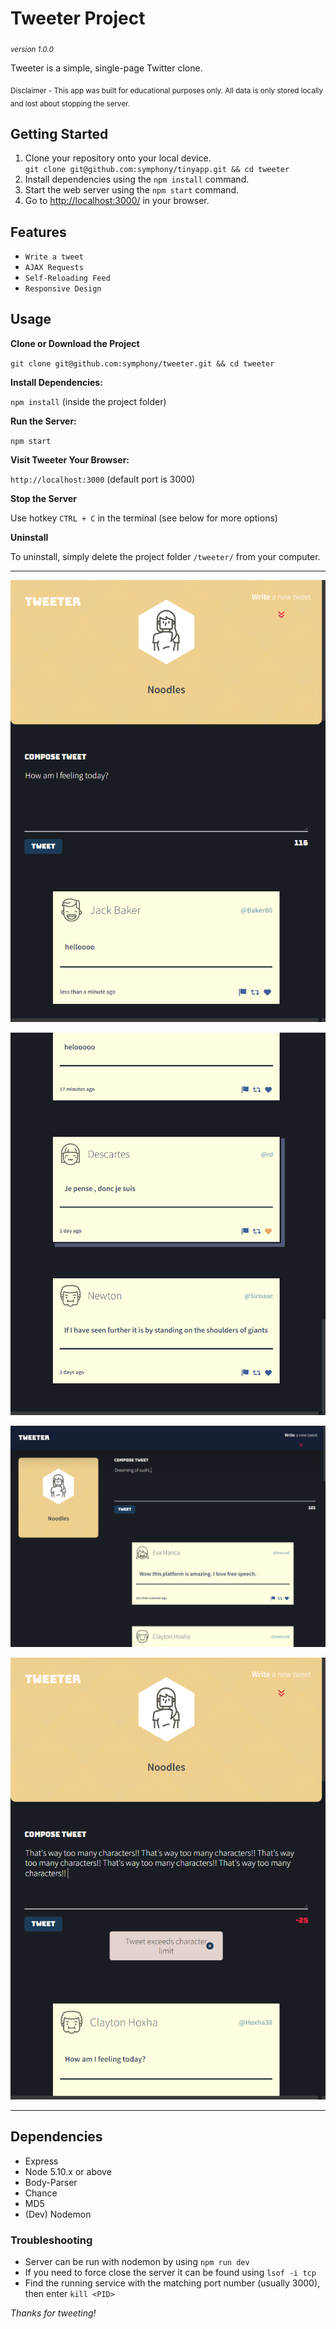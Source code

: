 # Tweeter Project
<sub>*version 1.0.0*</sub>

Tweeter is a simple, single-page Twitter clone.

<sub>Disclaimer - This app was built for educational purposes only. All data is only stored locally and lost about stopping the server.</sub>

## Getting Started

1. Clone your repository onto your local device.  
`git clone git@github.com:symphony/tinyapp.git && cd tweeter`  
2. Install dependencies using the `npm install` command.
3. Start the web server using the `npm start` command.
4. Go to <http://localhost:3000/> in your browser.


## Features

* `Write a tweet`
* `AJAX Requests`
* `Self-Reloading Feed`
* `Responsive Design`

## Usage

**Clone or Download the Project**

`git clone git@github.com:symphony/tweeter.git && cd tweeter`

**Install Dependencies:**

`npm install` (inside the project folder)

**Run the Server:**

`npm start`

**Visit Tweeter Your Browser:**

`http://localhost:3000` (default port is 3000)

**Stop the Server**

Use hotkey `CTRL + C` in the terminal (see below for more options)

**Uninstall**

To uninstall, simply delete the project folder `/tweeter/` from your computer.

---

![Screenshot of Tweeter Mobile](docs/tweet1.png?raw=true "Tweeter Mobile")

![Screenshot of Mobile Feed](docs/tweet2.png?raw=true=x400 "Mobile Feed")

![Screenshot of Desktop View](docs/tweet3.png?raw=true=400 "Desktop View")

![Screenshot of Alert Box](docs/tweet4.png?raw=true "Alert Box")

---

## Dependencies

- Express
- Node 5.10.x or above
- Body-Parser
- Chance
- MD5
- (Dev) Nodemon


### Troubleshooting

 - Server can be run with nodemon by using `npm run dev`
 - If you need to force close the server it can be found using `lsof -i tcp`
 - Find the running service with the matching port number (usually 3000), then enter `kill <PID>`

*Thanks for tweeting!*